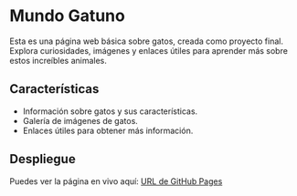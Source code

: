 # Mundo Gatuno

Esta es una página web básica sobre gatos, creada como proyecto final. Explora curiosidades, imágenes y enlaces útiles para aprender más sobre estos increíbles animales.

## Características
- Información sobre gatos y sus características.
- Galería de imágenes de gatos.
- Enlaces útiles para obtener más información.

## Despliegue
Puedes ver la página en vivo aquí: [URL de GitHub Pages](https://tu-usuario.github.io/nombre-del-repositorio)
